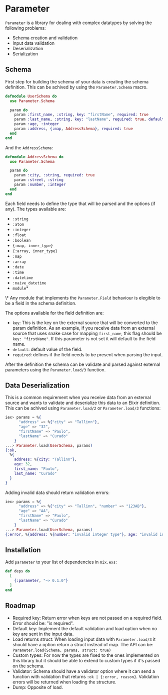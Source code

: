# Parameter
<!-- MDOC !-->
`Parameter` is a library for dealing with complex datatypes by solving the following problems:
  - Schema creation and validation
  - Input data validation
  - Deserialization
  - Serialization

  ## Schema

  First step for building the schema of your data is creating the schema definition.
  This can be achived by using the `Parameter.Schema` macro.
  ```elixir
  defmodule UserSchema do
    use Parameter.Schema

    param do
      param :first_name, :string, key: "firstName", required: true
      param :last_name, :string, key: "lastName", required: true, default: ""
      param :age, :integer
      param :address, {:map, AddressSchema}, required: true
    end
  end
  ```

  And the `AddressSchema`:

  ```elixir
  defmodule AddressSchema do
    use Parameter.Schema

    param do
      param :city, :string, required: true
      param :street, :string
      param :number, :integer
    end
  end
  ```

  Each field needs to define the type that will be parsed and the options (if any). The types available are:

  - `:string`
  - `:atom`
  - `:integer`
  - `:float`
  - `:boolean`
  - `{:map, inner_type}`
  - `{:array, inner_type}`
  - `:map`
  - `:array`
  - `:date`
  - `:time`
  - `:datetime`
  - `:naive_datetime`
  - `module`*

  \\* Any module that implements the `Parameter.Field` behaviour is elegible to be a field in the schema definition.

  The options available for the field definition are:
  - `key`: This is the key on the external source that will be converted to the param definition.
  As an example, if you receive data from an external source that uses snake case for mapping `first_name`, this flag should be `key: "firstName"`.
  If this parameter is not set it will default to the field name.
  - `default`: default value of the field.
  - `required`: defines if the field needs to be present when parsing the input.

  After the definition the schema can be validate and parsed against external parameters using the `Parameter.load/3` function.


  ## Data Deserialization

  This is a common requirement when you receive data from an external source and wants to
  validate and deserialize this data to an Elixir definition. This can be achived using `Parameter.load/2` or `Parameter.load/3` functions:

  ```elixir
  iex> params = %{
        "address" => %{"city" => "Tallinn"},
        "age" => "32",
        "firstName" => "Paulo",
        "lastName" => "Curado"
      }
  ...> Parameter.load(UserSchema, params)
  {:ok,
    %{
      address: %{city: "Tallinn"},
      age: 32,
      first_name: "Paulo",
      last_name: "Curado"
    }
  }
  ```

  Adding invalid data should return validation errors:

  ```elixir
  iex> params = %{
        "address" => %{"city" => "Tallinn", "number" => "123AB"},
        "age" => "AA",
        "firstName" => "Paulo",
        "lastName" => "Curado"
      }
  ...> Parameter.load(UserSchema, params)
  {:error, %{address: %{number: "invalid integer type"}, age: "invalid integer type"}}
  ```


## Installation


Add `parameter` to your list of dependencies in `mix.exs`:

```elixir
def deps do
  [
    {:parameter, "~> 0.1.0"}
  ]
end
```

## Roadmap
- Required key: Return error when keys are not passed on a required field. Error should be: "is required".
- Default key: Implement the default validation and load option when no key are sent in the input data.
- Load returns struct: When loading input data with `Parameter.load/3` it should have a option return a struct instead of map. The API can be: `Parameter.load(Schema, params, struct: true)`
- Custom types: For now the types are fixed to the ones implemented on this library but it should be able to extend to custom types if it's passed on the schema.
- Validator: Schema should have a validator option where it can send a function with validation that returns `:ok | {:error, reason}`. Validation errors will be returned when loading the structure.
- Dump: Opposite of load.